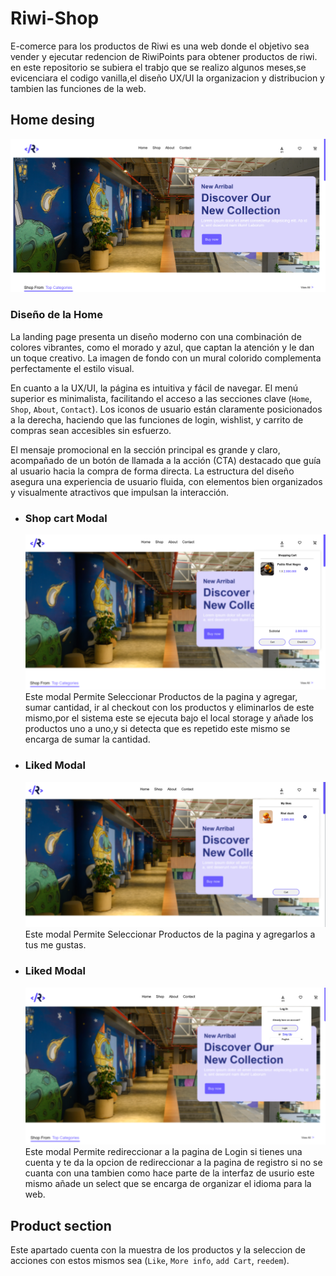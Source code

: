 # Riwi-Shop

E-comerce para los productos de Riwi es una web donde el objetivo sea vender y ejecutar redencion de RiwiPoints para obtener productos de riwi.
en este repositorio se subiera el trabjo que se realizo algunos meses,se evicenciara el codigo vanilla,el diseño UX/UI la organizacion y distribucion y tambien las funciones de la web.

## Home desing
![ImageHome](View/cap1.png)

### Diseño de la Home
La landing page presenta un diseño moderno con una combinación de colores vibrantes, como el morado y azul, que captan la atención y le dan un toque creativo. La imagen de fondo con un mural colorido complementa perfectamente el estilo visual.

En cuanto a la UX/UI, la página es intuitiva y fácil de navegar. El menú superior es minimalista, facilitando el acceso a las secciones clave (`Home`, `Shop`, `About`, `Contact`). Los iconos de usuario están claramente posicionados a la derecha, haciendo que las funciones de login, wishlist, y carrito de compras sean accesibles sin esfuerzo.

El mensaje promocional en la sección principal es grande y claro, acompañado de un botón de llamada a la acción (CTA) destacado que guía al usuario hacia la compra de forma directa. La estructura del diseño asegura una experiencia de usuario fluida, con elementos bien organizados y visualmente atractivos que impulsan la interacción.

- ### Shop cart Modal
    ![ImageHome](View/carModal.png)
    Este modal Permite Seleccionar Productos de la pagina y agregar, sumar cantidad, ir al checkout con los productos y eliminarlos de este mismo,por el sistema este se ejecuta bajo el local storage
  y añade los productos uno a uno,y si detecta que es repetido este mismo se encarga de sumar la cantidad.

 - ### Liked Modal
      ![ImageHome](View/likeModal.png)
       Este modal Permite Seleccionar Productos de la pagina y agregarlos a tus me gustas.

 - ### Liked Modal
      ![ImageHome](View/modalLogin.png)
       Este modal Permite redireccionar a la pagina de Login si tienes una cuenta y te da la opcion de redireccionar a la pagina de registro si no se cuanta con una
       tambien como hace parte de la interfaz de usurio este mismo añade un select que se encarga de organizar el idioma para la web.

## Product section
Este apartado cuenta con la muestra de los productos y la seleccion de acciones con estos mismos sea (`Like`, `More info`, `add Cart`, `reedem`).
